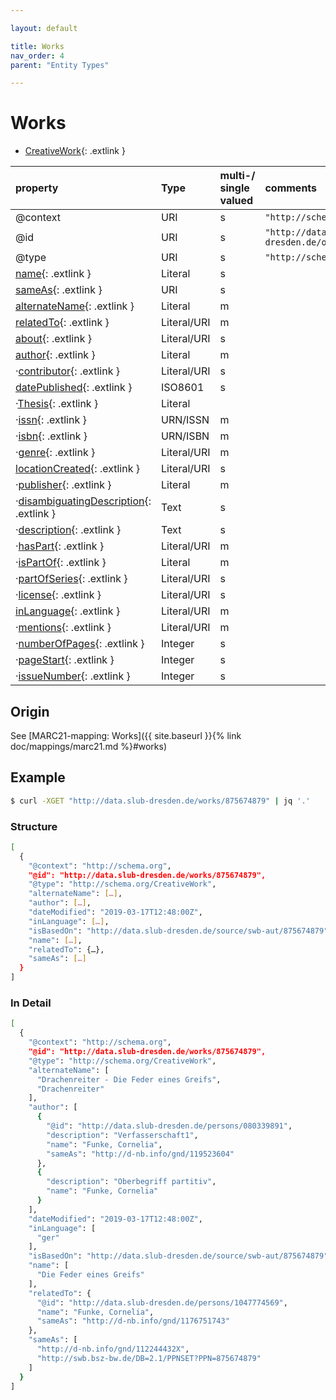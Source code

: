 ```yaml
---

layout: default

title: Works
nav_order: 4
parent: "Entity Types"

---
```


# Works

* [CreativeWork](https://schema.org/CreativeWork){: .extlink }

| property                                                                 | Type        | multi-/ single valued | comments |
|:-------------------------------------------------------------------------|:------------|:----------------------|:---------|
| @context                                                                 | URI         |  s  | `"http://schema.org"`      |
| @id                                                                      | URI         |  s  | `"http://data.slub-dresden.de/organizations/SWB-ID"` |
| @type                                                                    | URI         |  s  | `"http://schema.org/Organization"` |
| [name](https://schema.org/name){: .extlink }                             | Literal     |  s  | |
| [sameAs](https://schema.org/sameAs){: .extlink }                         | URI         |  s  | |
| [alternateName](https://schema.org/alternateName){: .extlink }           | Literal     |  m  | |
| [relatedTo](https://schema.org/relatedTo){: .extlink }                   | Literal/URI |  m  | |  
| [about](https://schema.org/about){: .extlink }                           | Literal/URI |  s  | |
| [author](https://schema.org/author){: .extlink }                         | Literal     |  m  | |  
| ·[contributor](https://schema.org/contributor){: .extlink }              | Literal/URI |  s  | |
| [datePublished](https://schema.org/datePublished){: .extlink }           | ISO8601     |  s  | |
| ·[Thesis](https://schema.org/Thesis){: .extlink }                        | Literal     |     | |
| ·[issn](https://schema.org/issn){: .extlink }                            | URN/ISSN    |  m  | |
| ·[isbn](https://schema.org/isbn){: .extlink }                            | URN/ISBN    |  m  | |
| ·[genre](https://schema.org/genre){: .extlink }                          | Literal/URI |  m  | |
| [locationCreated](https://schema.org/locationCreated){: .extlink }       | Literal/URI |  s  | |
| ·[publisher](https://schema.org/publisher){: .extlink }                  | Literal     |  m  | |  
| ·[disambiguatingDescription](https://schema.org/disambiguatingDescription){: .extlink }                  | Text     |  s  | |  
| ·[description](https://schema.org/description){: .extlink }              | Text        |  s  | |  
| ·[hasPart](https://schema.org/hasPart){: .extlink }                      | Literal/URI |  m  | |  
| ·[isPartOf](https://schema.org/isPartOf){: .extlink }                    | Literal     |  m  | |  
| ·[partOfSeries](https://schema.org/partOfSeries){: .extlink }            | Literal/URI |  s  | |  
| ·[license](https://schema.org/license){: .extlink }                      | Literal/URI |  s  | |  
| [inLanguage](https://schema.org/inLanguage){: .extlink }                 | Literal/URI |  m  | |  
| ·[mentions](https://schema.org/mentions){: .extlink }                    | Literal/URI |  m  | |  
| ·[numberOfPages](https://schema.org/numberOfPages){: .extlink }          | Integer     |  s  | |  
| ·[pageStart](https://schema.org/pageStart){: .extlink }                  | Integer     |  s  | |  
| ·[issueNumber](https://schema.org/issueNumber){: .extlink }              | Integer     |  s  | |  


## Origin
  
  See [MARC21-mapping: Works]({{ site.baseurl }}{% link doc/mappings/marc21.md %}#works)

## Example
```sh
$ curl -XGET "http://data.slub-dresden.de/works/875674879" | jq '.'
```

### Structure
```sh
[
  {
    "@context": "http://schema.org",
    "@id": "http://data.slub-dresden.de/works/875674879",
    "@type": "http://schema.org/CreativeWork",
    "alternateName": […],
    "author": […],
    "dateModified": "2019-03-17T12:48:00Z",
    "inLanguage": […],
    "isBasedOn": "http://data.slub-dresden.de/source/swb-aut/875674879",
    "name": […],
    "relatedTo": {…},
    "sameAs": […]
  }
]
```

### In Detail
```sh
[
  {
    "@context": "http://schema.org",
    "@id": "http://data.slub-dresden.de/works/875674879",
    "@type": "http://schema.org/CreativeWork",
    "alternateName": [
      "Drachenreiter - Die Feder eines Greifs",
      "Drachenreiter"
    ],
    "author": [
      {
        "@id": "http://data.slub-dresden.de/persons/080339891",
        "description": "Verfasserschaft1",
        "name": "Funke, Cornelia",
        "sameAs": "http://d-nb.info/gnd/119523604"
      },
      {
        "description": "Oberbegriff partitiv",
        "name": "Funke, Cornelia"
      }
    ],
    "dateModified": "2019-03-17T12:48:00Z",
    "inLanguage": [
      "ger"
    ],
    "isBasedOn": "http://data.slub-dresden.de/source/swb-aut/875674879",
    "name": [
      "Die Feder eines Greifs"
    ],
    "relatedTo": {
      "@id": "http://data.slub-dresden.de/persons/1047774569",
      "name": "Funke, Cornelia",
      "sameAs": "http://d-nb.info/gnd/1176751743"
    },
    "sameAs": [
      "http://d-nb.info/gnd/112244432X",
      "http://swb.bsz-bw.de/DB=2.1/PPNSET?PPN=875674879"
    ]
  }
]
```
